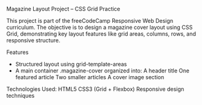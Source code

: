 Magazine Layout Project – CSS Grid Practice

This project is part of the freeCodeCamp Responsive Web Design curriculum. The objective is to design a magazine cover layout using CSS Grid, demonstrating key layout features like grid areas, columns, rows, and responsive structure.

Features
- Structured layout using grid-template-areas
- A main container .magazine-cover organized into:
A header title
One featured article
Two smaller articles
A cover image section

Technologies Used:
HTML5
CSS3 (Grid + Flexbox)
Responsive design techniques